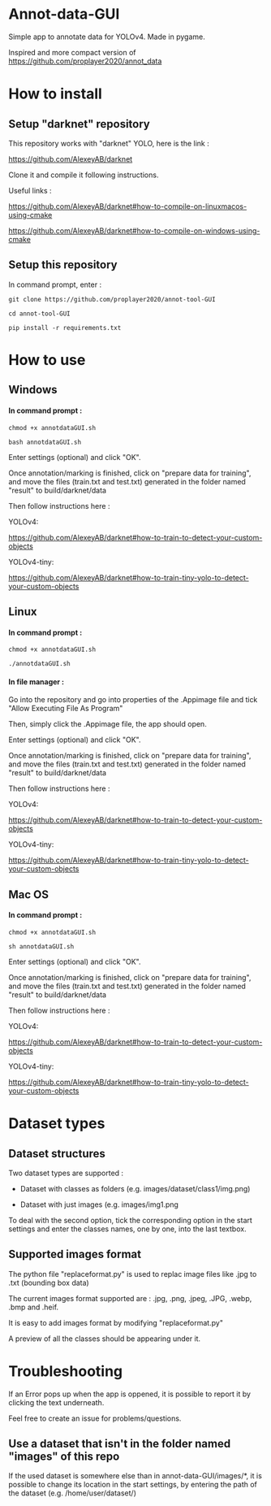 # Annot-data-GUI

Simple app to annotate data for YOLOv4. Made in pygame.

Inspired and more compact version of https://github.com/proplayer2020/annot_data

# How to install
## Setup "darknet" repository
This repository works with "darknet" YOLO, here is the link :

https://github.com/AlexeyAB/darknet

Clone it and compile it following instructions.

Useful links :

https://github.com/AlexeyAB/darknet#how-to-compile-on-linuxmacos-using-cmake

https://github.com/AlexeyAB/darknet#how-to-compile-on-windows-using-cmake

## Setup this repository

In command prompt, enter :

```git clone https://github.com/proplayer2020/annot-tool-GUI```

```cd annot-tool-GUI```

```pip install -r requirements.txt```


# How to use
## Windows

#### In command prompt :

```chmod +x annotdataGUI.sh```

```bash annotdataGUI.sh```

Enter settings (optional) and click "OK".

Once annotation/marking is finished, click on "prepare data for training", and move the files (train.txt and test.txt) generated in the folder named "result" to build/darknet/data

Then follow instructions here : 

YOLOv4:

https://github.com/AlexeyAB/darknet#how-to-train-to-detect-your-custom-objects

YOLOv4-tiny:

https://github.com/AlexeyAB/darknet#how-to-train-tiny-yolo-to-detect-your-custom-objects

## Linux

#### In command prompt :

```chmod +x annotdataGUI.sh```

```./annotdataGUI.sh```

#### In file manager :

Go into the repository and go into properties of the .Appimage file and tick "Allow Executing File As Program"

Then, simply click the .Appimage file, the app should open.

Enter settings (optional) and click "OK".

Once annotation/marking is finished, click on "prepare data for training", and move the files (train.txt and test.txt) generated in the folder named "result" to build/darknet/data

Then follow instructions here : 

YOLOv4:

https://github.com/AlexeyAB/darknet#how-to-train-to-detect-your-custom-objects

YOLOv4-tiny:

https://github.com/AlexeyAB/darknet#how-to-train-tiny-yolo-to-detect-your-custom-objects

## Mac OS

#### In command prompt :

```chmod +x annotdataGUI.sh```

```sh annotdataGUI.sh```

Enter settings (optional) and click "OK".

Once annotation/marking is finished, click on "prepare data for training", and move the files (train.txt and test.txt) generated in the folder named "result" to build/darknet/data

Then follow instructions here : 

YOLOv4:

https://github.com/AlexeyAB/darknet#how-to-train-to-detect-your-custom-objects

YOLOv4-tiny:

https://github.com/AlexeyAB/darknet#how-to-train-tiny-yolo-to-detect-your-custom-objects







# Dataset types
## Dataset structures
Two dataset types are supported :

- Dataset with classes as folders (e.g. images/dataset/class1/img.png)
  
- Dataset with just images (e.g. images/img1.png
  
To deal with the second option, tick the corresponding option in the start settings and enter the classes names, one by one, into the last textbox.

## Supported images format
The python file "replaceformat.py" is used to replac image files like .jpg to .txt (bounding box data)

The current images format supported are : .jpg, .png, .jpeg, .JPG, .webp, .bmp and .heif.

It is easy to add images format by modifying "replaceformat.py"
  

A preview of all the classes should be appearing under it.

# Troubleshooting
If an Error pops up when the app is oppened, it is possible to report it by clicking the text underneath.

Feel free to create an issue for problems/questions.

## Use a dataset that isn't in the folder named "images" of this repo
If the used dataset is somewhere else than in annot-data-GUI/images/*, it is possible to change its location
in the start settings, by entering the path of the dataset (e.g. /home/user/dataset/)

